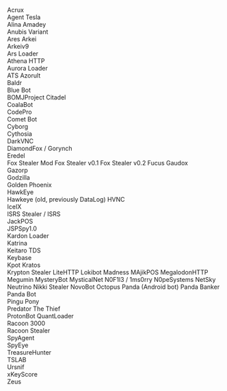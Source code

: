 Acrux  
Agent Tesla  
Alina 
Amadey  
Anubis Variant  
Ares
Arkei  
Arkeiv9  
Ars Loader  
Athena HTTP  
Aurora Loader  
ATS
Azorult  
Baldr  
Blue Bot  
BOMJProject
Citadel  
CoalaBot  
CodePro  
Comet Bot  
Cyborg  
Cythosia  
DarkVNC  
DiamondFox / Gorynch  
Eredel  
Fox Stealer Mod
Fox Stealer v0.1
Fox Stealer v0.2
Fucus
Gaudox  
Gazorp  
Godzilla  
Golden Phoenix  
HawkEye  
Hawkeye (old, previously DataLog)
HVNC  
IceIX  
ISRS Stealer / ISRS  
JackPOS  
JSPSpy1.0  
Kardon Loader  
Katrina  
Keitaro TDS  
Keybase  
Kpot 
Kratos  
Krypton Stealer 
LiteHTTP 
Lokibot 
Madness
MAjikPOS 
MegalodonHTTP 
Megumin 
MysteryBot 
MysticalNet 
N0F1l3 / 1ms0rry 
N0peSystems 
NetSky 
Neutrino 
Nikki Stealer 
NovoBot 
Octopus 
Panda (Android bot)
Panda Banker  
Panda Bot  
Pingu
Pony  
Predator The Thief  
ProtonBot
QuantLoader  
Racoon 3000  
Racoon Stealer  
SpyAgent  
SpyEye  
TreasureHunter  
TSLAB  
Ursnif  
xKeyScore  
Zeus
